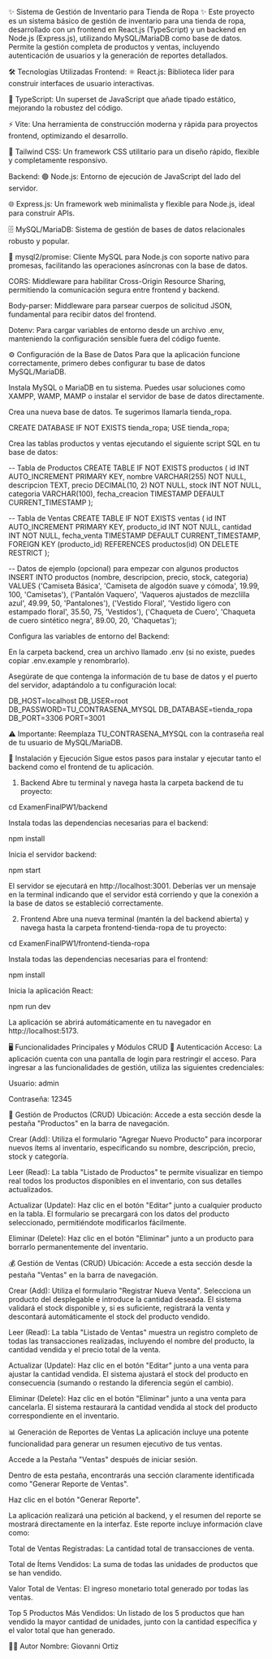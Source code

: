 ✨ Sistema de Gestión de Inventario para Tienda de Ropa ✨
Este proyecto es un sistema básico de gestión de inventario para una tienda de ropa, desarrollado con un frontend en React.js (TypeScript) y un backend en Node.js (Express.js), utilizando MySQL/MariaDB como base de datos. Permite la gestión completa de productos y ventas, incluyendo autenticación de usuarios y la generación de reportes detallados.

🛠️ Tecnologías Utilizadas
Frontend:
⚛️ React.js: Biblioteca líder para construir interfaces de usuario interactivas.

📝 TypeScript: Un superset de JavaScript que añade tipado estático, mejorando la robustez del código.

⚡ Vite: Una herramienta de construcción moderna y rápida para proyectos frontend, optimizando el desarrollo.

🎨 Tailwind CSS: Un framework CSS utilitario para un diseño rápido, flexible y completamente responsivo.

Backend:
🟢 Node.js: Entorno de ejecución de JavaScript del lado del servidor.

🌐 Express.js: Un framework web minimalista y flexible para Node.js, ideal para construir APIs.

🗄️ MySQL/MariaDB: Sistema de gestión de bases de datos relacionales robusto y popular.

🔗 mysql2/promise: Cliente MySQL para Node.js con soporte nativo para promesas, facilitando las operaciones asíncronas con la base de datos.

CORS: Middleware para habilitar Cross-Origin Resource Sharing, permitiendo la comunicación segura entre frontend y backend.

Body-parser: Middleware para parsear cuerpos de solicitud JSON, fundamental para recibir datos del frontend.

Dotenv: Para cargar variables de entorno desde un archivo .env, manteniendo la configuración sensible fuera del código fuente.

⚙️ Configuración de la Base de Datos
Para que la aplicación funcione correctamente, primero debes configurar tu base de datos MySQL/MariaDB.

Instala MySQL o MariaDB en tu sistema. Puedes usar soluciones como XAMPP, WAMP, MAMP o instalar el servidor de base de datos directamente.

Crea una nueva base de datos. Te sugerimos llamarla tienda_ropa.

CREATE DATABASE IF NOT EXISTS tienda_ropa;
USE tienda_ropa;

Crea las tablas productos y ventas ejecutando el siguiente script SQL en tu base de datos:

-- Tabla de Productos
CREATE TABLE IF NOT EXISTS productos (
    id INT AUTO_INCREMENT PRIMARY KEY,
    nombre VARCHAR(255) NOT NULL,
    descripcion TEXT,
    precio DECIMAL(10, 2) NOT NULL,
    stock INT NOT NULL,
    categoria VARCHAR(100),
    fecha_creacion TIMESTAMP DEFAULT CURRENT_TIMESTAMP
);

-- Tabla de Ventas
CREATE TABLE IF NOT EXISTS ventas (
    id INT AUTO_INCREMENT PRIMARY KEY,
    producto_id INT NOT NULL,
    cantidad INT NOT NULL,
    fecha_venta TIMESTAMP DEFAULT CURRENT_TIMESTAMP,
    FOREIGN KEY (producto_id) REFERENCES productos(id) ON DELETE RESTRICT
);

-- Datos de ejemplo (opcional) para empezar con algunos productos
INSERT INTO productos (nombre, descripcion, precio, stock, categoria) VALUES
('Camiseta Básica', 'Camiseta de algodón suave y cómoda', 19.99, 100, 'Camisetas'),
('Pantalón Vaquero', 'Vaqueros ajustados de mezclilla azul', 49.99, 50, 'Pantalones'),
('Vestido Floral', 'Vestido ligero con estampado floral', 35.50, 75, 'Vestidos'),
('Chaqueta de Cuero', 'Chaqueta de cuero sintético negra', 89.00, 20, 'Chaquetas');

Configura las variables de entorno del Backend:

En la carpeta backend, crea un archivo llamado .env (si no existe, puedes copiar .env.example y renombrarlo).

Asegúrate de que contenga la información de tu base de datos y el puerto del servidor, adaptándolo a tu configuración local:

DB_HOST=localhost
DB_USER=root
DB_PASSWORD=TU_CONTRASENA_MYSQL
DB_DATABASE=tienda_ropa
DB_PORT=3306
PORT=3001

⚠️ Importante: Reemplaza TU_CONTRASENA_MYSQL con la contraseña real de tu usuario de MySQL/MariaDB.

🚀 Instalación y Ejecución
Sigue estos pasos para instalar y ejecutar tanto el backend como el frontend de tu aplicación.

1. Backend
Abre tu terminal y navega hasta la carpeta backend de tu proyecto:

cd ExamenFinalPW1/backend

Instala todas las dependencias necesarias para el backend:

npm install

Inicia el servidor backend:

npm start

El servidor se ejecutará en http://localhost:3001. Deberías ver un mensaje en la terminal indicando que el servidor está corriendo y que la conexión a la base de datos se estableció correctamente.

2. Frontend
Abre una nueva terminal (mantén la del backend abierta) y navega hasta la carpeta frontend-tienda-ropa de tu proyecto:

cd ExamenFinalPW1/frontend-tienda-ropa

Instala todas las dependencias necesarias para el frontend:

npm install

Inicia la aplicación React:

npm run dev

La aplicación se abrirá automáticamente en tu navegador en http://localhost:5173.

🖥️ Funcionalidades Principales y Módulos CRUD
🔐 Autenticación
Acceso: La aplicación cuenta con una pantalla de login para restringir el acceso. Para ingresar a las funcionalidades de gestión, utiliza las siguientes credenciales:

Usuario: admin

Contraseña: 12345

👕 Gestión de Productos (CRUD)
Ubicación: Accede a esta sección desde la pestaña "Productos" en la barra de navegación.

Crear (Add): Utiliza el formulario "Agregar Nuevo Producto" para incorporar nuevos ítems al inventario, especificando su nombre, descripción, precio, stock y categoría.

Leer (Read): La tabla "Listado de Productos" te permite visualizar en tiempo real todos los productos disponibles en el inventario, con sus detalles actualizados.

Actualizar (Update): Haz clic en el botón "Editar" junto a cualquier producto en la tabla. El formulario se precargará con los datos del producto seleccionado, permitiéndote modificarlos fácilmente.

Eliminar (Delete): Haz clic en el botón "Eliminar" junto a un producto para borrarlo permanentemente del inventario.

💰 Gestión de Ventas (CRUD)
Ubicación: Accede a esta sección desde la pestaña "Ventas" en la barra de navegación.

Crear (Add): Utiliza el formulario "Registrar Nueva Venta". Selecciona un producto del desplegable e introduce la cantidad deseada. El sistema validará el stock disponible y, si es suficiente, registrará la venta y descontará automáticamente el stock del producto vendido.

Leer (Read): La tabla "Listado de Ventas" muestra un registro completo de todas las transacciones realizadas, incluyendo el nombre del producto, la cantidad vendida y el precio total de la venta.

Actualizar (Update): Haz clic en el botón "Editar" junto a una venta para ajustar la cantidad vendida. El sistema ajustará el stock del producto en consecuencia (sumando o restando la diferencia según el cambio).

Eliminar (Delete): Haz clic en el botón "Eliminar" junto a una venta para cancelarla. El sistema restaurará la cantidad vendida al stock del producto correspondiente en el inventario.

📊 Generación de Reportes de Ventas
La aplicación incluye una potente funcionalidad para generar un resumen ejecutivo de tus ventas.

Accede a la Pestaña "Ventas" después de iniciar sesión.

Dentro de esta pestaña, encontrarás una sección claramente identificada como "Generar Reporte de Ventas".

Haz clic en el botón "Generar Reporte".

La aplicación realizará una petición al backend, y el resumen del reporte se mostrará directamente en la interfaz. Este reporte incluye información clave como:

Total de Ventas Registradas: La cantidad total de transacciones de venta.

Total de Ítems Vendidos: La suma de todas las unidades de productos que se han vendido.

Valor Total de Ventas: El ingreso monetario total generado por todas las ventas.

Top 5 Productos Más Vendidos: Un listado de los 5 productos que han vendido la mayor cantidad de unidades, junto con la cantidad específica y el valor total que han generado.

🧑‍💻 Autor
Nombre: Giovanni Ortiz
